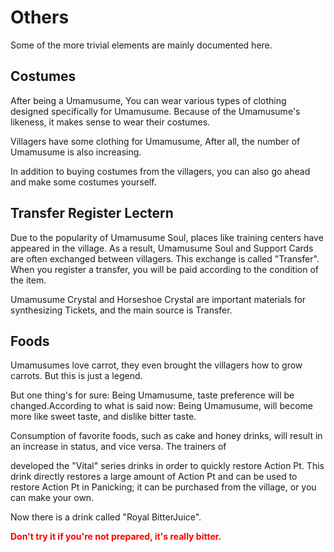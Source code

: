 # Others
Some of the more trivial elements are mainly documented here.

## Costumes
After being a Umamusume, You can wear various types of clothing designed specifically for Umamusume. Because of the Umamusume's likeness, it makes sense to wear their costumes. 

Villagers have some clothing for Umamusume, After all, the number of Umamusume is also increasing. 

 In addition to buying costumes from the villagers, you can also go ahead and make some costumes yourself.

## Transfer Register Lectern
Due to the popularity of Umamusume Soul, places like training centers have appeared in the village. As a result, Umamusume Soul and Support Cards are often exchanged between villagers. This exchange is called "Transfer". When you register a transfer, you will be paid according to the condition of the item. 

Umamusume Crystal and Horseshoe Crystal are important materials for synthesizing Tickets, and the main source is Transfer.

## Foods
Umamusumes love carrot, they even brought the villagers how to grow carrots. But this is just a legend.

But one thing's for sure: Being Umamusume, taste preference will be changed.According to what is said now: Being Umamusume, will become more like sweet taste, and dislike bitter taste.

Consumption of favorite foods, such as cake and honey drinks, will result in an increase in status, and vice versa.  The trainers of 

 developed the "Vital" series drinks in order to quickly restore Action Pt. This drink directly restores a large amount of Action Pt and can be used to restore Action Pt in Panicking; it can be purchased from the village, or you can make your own.

Now there is a drink called "Royal BitterJuice".  

<span style="color:#f00"><b>Don't try it if you're not prepared, it's really bitter.</b></span>
